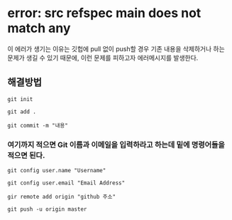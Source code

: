 # error: src refspec main does not match any
이 에러가 생기는 이유는 깃헙에 pull 없이 push할 경우 기존 내용을 삭제하거나 하는 문제가 생길 수 있기 때문에, 이런 문제를 피하고자 에러메시지를 발생한다.
## 해결방법
```
git init
```
```
git add .
```
```
git commit -m "내용"
```
### 여기까지 적으면 Git 이름과 이메일을 입력하라고 하는데 밑에 명령어들을 적으면 된다.
```
git config user.name "Username"
```
```
git config user.email "Email Address"
```
```
gir remote add origin "github 주소"
```
```
git push -u origin master
```